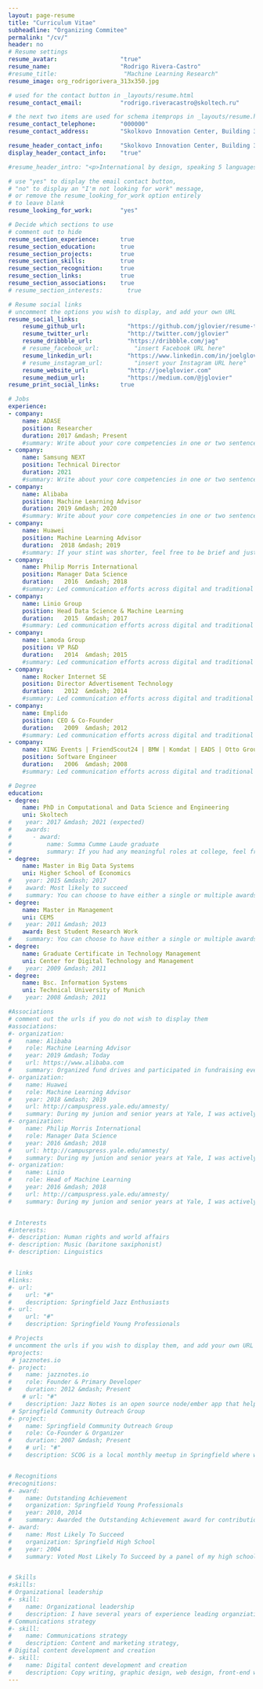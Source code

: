 ```yaml
---
layout: page-resume
title: "Curriculum Vitae"
subheadline: "Organizing Commitee"
permalink: "/cv/"
header: no
# Resume settings
resume_avatar:                  "true"
resume_name:                    "Rodrigo Rivera-Castro"
#resume_title:                   "Machine Learning Research"
resume_image: org_rodrigorivera_313x350.jpg

# used for the contact button in _layouts/resume.html
resume_contact_email:           "rodrigo.riveracastro@skoltech.ru"

# the next two items are used for schema itemprops in _layouts/resume.html
resume_contact_telephone:       "000000"
resume_contact_address:         "Skolkovo Innovation Center, Building 3, 143026 Moscow, Russia"

resume_header_contact_info:     "Skolkovo Innovation Center, Building 3, 143026 Moscow, Russia - rodrigo.riveracastro@skoltech.ru"
display_header_contact_info:    "true"

#resume_header_intro: "<p>International by design, speaking 5 languages, Rodrigo has worked on leadership roles in machine learning research and data science in South East Asia, the Americas and Europe with leading FMCG and Internet companies over the last 10 years. </p>"

# use "yes" to display the email contact button,
# "no" to display an "I'm not looking for work" message,
# or remove the resume_looking_for_work option entirely
# to leave blank
resume_looking_for_work:        "yes"

# Decide which sections to use
# comment out to hide
resume_section_experience:      true
resume_section_education:       true
resume_section_projects:        true
resume_section_skills:          true
resume_section_recognition:     true
resume_section_links:           true
resume_section_associations:    true
# resume_section_interests:       true

# Resume social links
# uncomment the options you wish to display, and add your own URL
resume_social_links:
    resume_github_url:            "https://github.com/jglovier/resume-template"
    resume_twitter_url:           "http://twitter.com/jglovier"
    resume_dribbble_url:          "https://dribbble.com/jag"
    # resume_facebook_url:          "insert Facebook URL here"
    resume_linkedin_url:          "https://www.linkedin.com/in/joelglovier"
    # resume_instagram_url:         "insert your Instagram URL here"
    resume_website_url:           "http://joelglovier.com"
    resume_medium_url:            "https://medium.com/@jglovier"
resume_print_social_links:      true

# Jobs
experience:
- company:
    name: ADASE
    position: Researcher
    duration: 2017 &mdash; Present
    #summary: Write about your core competencies in one or two sentences describing your position. If you held the position for a long time, it could be a longer section, including a couple bullet points <ul class="resume-item-list"><li>A project you are proud of</li><li>Another awesome project</li><li>or a team or department you worked with</li></ul>
- company:
    name: Samsung NEXT
    position: Technical Director
    duration: 2021
    #summary: Write about your core competencies in one or two sentences describing your position. If you held the position for a long time, it could be a longer section, including a couple bullet points <ul class="resume-item-list"><li>A project you are proud of</li><li>Another awesome project</li><li>or a team or department you worked with</li></ul>
- company:
    name: Alibaba
    position: Machine Learning Advisor
    duration: 2019 &mdash; 2020
    #summary: Write about your core competencies in one or two sentences describing your position. If you held the position for a long time, it could be a longer section, including a couple bullet points	<ul class="resume-item-list"><li>A project you are proud of</li><li>Another awesome project</li><li>or a team or department you worked with</li></ul>
- company:
    name: Huawei
    position: Machine Learning Advisor
    duration:  2018 &mdash; 2019
    #summary: If your stint was shorter, feel free to be brief and just call out the most meaningful points of your role. Be concise, and be meaninful. The person reading just needs enough to want to talk to you more about your experience.
- company:
    name: Philip Morris International
    position: Manager Data Science
    duration:   2016  &mdash; 2018
    #summary: Led communication efforts across digital and traditional media channels for marketing and public relations, internal communication strategies, and coordinated support programs for the recipients of the center's services.
- company:
    name: Linio Group
    position: Head Data Science & Machine Learning
    duration:   2015  &mdash; 2017
    #summary: Led communication efforts across digital and traditional media channels for marketing and public relations, internal communication strategies, and coordinated support programs for the recipients of the center's services.
- company:
    name: Lamoda Group
    position: VP R&D
    duration:   2014  &mdash; 2015
    #summary: Led communication efforts across digital and traditional media channels for marketing and public relations, internal communication strategies, and coordinated support programs for the recipients of the center's services.
- company:
    name: Rocker Internet SE
    position: Director Advertisement Technology
    duration:   2012  &mdash; 2014
    #summary: Led communication efforts across digital and traditional media channels for marketing and public relations, internal communication strategies, and coordinated support programs for the recipients of the center's services.
- company:
    name: Emplido
    position: CEO & Co-Founder
    duration:   2009  &mdash; 2012
    #summary: Led communication efforts across digital and traditional media channels for marketing and public relations, internal communication strategies, and coordinated support programs for the recipients of the center's services.
- company:
    name: XING Events | FriendScout24 | BMW | Komdat | EADS | Otto Group | Infiniti Auto
    position: Software Engineer
    duration:   2006  &mdash; 2008
    #summary: Led communication efforts across digital and traditional media channels for marketing and public relations, internal communication strategies, and coordinated support programs for the recipients of the center's services.

# Degree
education:
- degree:
    name: PhD in Computational and Data Science and Engineering
    uni: Skoltech
#    year: 2017 &mdash; 2021 (expected)
#    awards:
#      - award:
#          name: Summa Cumme Laude graduate
#          summary: If you had any meaningful roles at college, feel free to write about them here
- degree:
    name: Master in Big Data Systems
    uni: Higher School of Economics
#    year: 2015 &mdash; 2017
#    award: Most likely to succeed
#    summary: You can choose to have either a single or multiple awards
- degree:
    name: Master in Management
    uni: CEMS
#    year: 2011 &mdash; 2013
    award: Best Student Research Work
#    summary: You can choose to have either a single or multiple awards
- degree:
    name: Graduate Certificate in Technology Management
    uni: Center for Digital Technology and Management
#    year: 2009 &mdash; 2011
- degree:
    name: Bsc. Information Systems
    uni: Technical University of Munich
#    year: 2008 &mdash; 2011

#Associations
# comment out the urls if you do not wish to display them
#associations:
#- organization:
#    name: Alibaba
#    role: Machine Learning Advisor
#    year: 2019 &mdash; Today
#    url: https://www.alibaba.com
#    summary: Organized fund drives and participated in fundraising events for the benefit of PETA's local Springfield operations.
#- organization:
#    name: Huawei
#    role: Machine Learning Advisor
#    year: 2018 &mdash; 2019
#    url: http://campuspress.yale.edu/amnesty/
#    summary: During my junion and senior years at Yale, I was actively involved in Yale Amnesty International where I helped facilitate our student organization communications through website maintenance, writing for our campus publication, and graphic design of related materials.
#- organization:
#    name: Philip Morris International
#    role: Manager Data Science
#    year: 2016 &mdash; 2018
#    url: http://campuspress.yale.edu/amnesty/
#    summary: During my junion and senior years at Yale, I was actively involved in Yale Amnesty International where I helped facilitate our student organization communications through website maintenance, writing for our campus publication, and graphic design of related materials.
#- organization:
#    name: Linio
#    role: Head of Machine Learning
#    year: 2016 &mdash; 2018
#    url: http://campuspress.yale.edu/amnesty/
#    summary: During my junion and senior years at Yale, I was actively involved in Yale Amnesty International where I helped facilitate our student organization communications through website maintenance, writing for our campus publication, and graphic design of related materials.


# Interests
#interests:
#- description: Human rights and world affairs
#- description: Music (baritone saxiphonist)
#- description: Linguistics


# links
#links:
#- url:
#    url: "#"
#    description: Springfield Jazz Enthusiasts
#- url:
#    url: "#"
#    description: Springfield Young Professionals

# Projects
# uncomment the urls if you wish to display them, and add your own URL
#projects:
 # jazznotes.io
#- project:
#    name: jazznotes.io
#    role: Founder & Primary Developer
#    duration: 2012 &mdash; Present
    # url: "#"
#    description: Jazz Notes is an open source node/ember app that helps you keep track of your music compositions and new ideas.
 # Springfield Community Outreach Group
#- project:
#    name: Springfield Community Outreach Group
#    role: Co-Founder & Organizer
#    duration: 2007 &mdash; Present
#    # url: "#"
#    description: SCOG is a local monthly meetup in Springfield where we share opportunities to volunteer in the community and organize support for families and neighborhoods in need of assistance that the community can provide.


# Recognitions
#recognitions:
#- award:
#    name: Outstanding Achievement
#    organization: Springfield Young Professionals
#    year: 2010, 2014
#    summary: Awarded the Outstanding Achievement award for contributions made to the community and professional accomplishments.
#- award:
#    name: Most Likely To Succeed
#    organization: Springfield High School
#    year: 2004
#    summary: Voted Most Likely To Succeed by a panel of my high school peers.


# Skills
#skills:
# Organizational leadership
#- skill:
#    name: Organizational leadership
#    description: I have several years of experience leading organziations from community groups to business departments. From public speaking, to mentoring, to coordination of people and events, I can lead in any context.
# Communications strategy
#- skill:
#    name: Communications strategy
#    description: Content and marketing strategy,
# Digital content development and creation
#- skill:
#    name: Digital content development and creation
#    description: Copy writing, graphic design, web design, front-end web development, print design
---
```





